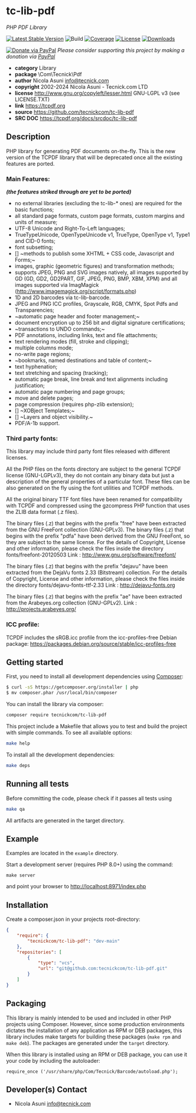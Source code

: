 # tc-lib-pdf
*PHP PDF Library*

[![Latest Stable Version](https://poser.pugx.org/tecnickcom/tc-lib-pdf/version)](https://packagist.org/packages/tecnickcom/tc-lib-pdf)
![Build](https://github.com/tecnickcom/tc-lib-pdf/actions/workflows/check.yml/badge.svg)
[![Coverage](https://codecov.io/gh/tecnickcom/tc-lib-pdf/graph/badge.svg?token=rmAqNKVG1c)](https://codecov.io/gh/tecnickcom/tc-lib-pdf)
[![License](https://poser.pugx.org/tecnickcom/tc-lib-pdf/license)](https://packagist.org/packages/tecnickcom/tc-lib-pdf)
[![Downloads](https://poser.pugx.org/tecnickcom/tc-lib-pdf/downloads)](https://packagist.org/packages/tecnickcom/tc-lib-pdf)

[![Donate via PayPal](https://img.shields.io/badge/donate-paypal-87ceeb.svg)](https://www.paypal.com/cgi-bin/webscr?cmd=_donations&currency_code=GBP&business=paypal@tecnick.com&item_name=donation%20for%20tc-lib-pdf%20project)
*Please consider supporting this project by making a donation via [PayPal](https://www.paypal.com/cgi-bin/webscr?cmd=_donations&currency_code=GBP&business=paypal@tecnick.com&item_name=donation%20for%20tc-lib-pdf%20project)*

* **category**    Library
* **package**     \Com\Tecnick\Pdf
* **author**      Nicola Asuni <info@tecnick.com>
* **copyright**   2002-2024 Nicola Asuni - Tecnick.com LTD
* **license**     http://www.gnu.org/copyleft/lesser.html GNU-LGPL v3 (see LICENSE.TXT)
* **link**        https://tcpdf.org
* **source**      https://github.com/tecnickcom/tc-lib-pdf
* **SRC DOC**     https://tcpdf.org/docs/srcdoc/tc-lib-pdf

## Description

PHP library for generating PDF documents on-the-fly.
This is the new version of the TCPDF library that will be deprecated once all the existing features are ported.

### Main Features:

***(the features striked through are yet to be ported)***

* no external libraries (excluding the tc-lib-* ones) are required for the basic functions;
* all standard page formats, custom page formats, custom margins and units of measure;
* UTF-8 Unicode and Right-To-Left languages;
* TrueTypeUnicode, OpenTypeUnicode v1, TrueType, OpenType v1, Type1 and CID-0 fonts;
* font subsetting;
* [] ~methods to publish some XHTML + CSS code, Javascript and Forms;~
* images, graphic (geometric figures) and transformation methods;
* supports JPEG, PNG and SVG images natively, all images supported by GD (GD, GD2, GD2PART, GIF, JPEG, PNG, BMP, XBM, XPM) and all images supported via ImagMagick (http://www.imagemagick.org/script/formats.php)
* 1D and 2D barcodes via tc-lib-barcode.
* JPEG and PNG ICC profiles, Grayscale, RGB, CMYK, Spot Pdfs and Transparencies;
* ~automatic page header and footer management;~
* document encryption up to 256 bit and digital signature certifications;
* ~transactions to UNDO commands;~
* PDF annotations, including links, text and file attachments;
* text rendering modes (fill, stroke and clipping);
* multiple columns mode;
* no-write page regions;
* ~bookmarks, named destinations and table of content;~
* text hyphenation;
* text stretching and spacing (tracking);
* automatic page break, line break and text alignments including justification;
* automatic page numbering and page groups;
* move and delete pages;
* page compression (requires php-zlib extension);
* [] ~XOBject Templates;~
* [] ~Layers and object visibility.~
* PDF/A-1b support.

### Third party fonts:

This library may include third party font files released with different licenses.

All the PHP files on the fonts directory are subject to the general TCPDF license (GNU-LGPLv3),
they do not contain any binary data but just a description of the general properties of a particular font.
These files can be also generated on the fly using the font utilities and TCPDF methods.

All the original binary TTF font files have been renamed for compatibility with TCPDF and compressed using the gzcompress PHP function that uses the ZLIB data format (.z files).

The binary files (.z) that begins with the prefix "free" have been extracted from the GNU FreeFont collection (GNU-GPLv3).
The binary files (.z) that begins with the prefix "pdfa" have been derived from the GNU FreeFont, so they are subject to the same license.
For the details of Copyright, License and other information, please check the files inside the directory fonts/freefont-20120503
Link : http://www.gnu.org/software/freefont/

The binary files (.z) that begins with the prefix "dejavu" have been extracted from the DejaVu fonts 2.33 (Bitstream) collection.
For the details of Copyright, License and other information, please check the files inside the directory fonts/dejavu-fonts-ttf-2.33
Link : http://dejavu-fonts.org

The binary files (.z) that begins with the prefix "ae" have been extracted from the Arabeyes.org collection (GNU-GPLv2).
Link : http://projects.arabeyes.org/

### ICC profile:

TCPDF includes the sRGB.icc profile from the icc-profiles-free Debian package:
https://packages.debian.org/source/stable/icc-profiles-free

## Getting started

First, you need to install all development dependencies using [Composer](https://getcomposer.org/):

```bash
$ curl -sS https://getcomposer.org/installer | php
$ mv composer.phar /usr/local/bin/composer
```

You can install the library via composer:

```bash
composer require tecnickcom/tc-lib-pdf
```

This project include a Makefile that allows you to test and build the project with simple commands.
To see all available options:

```bash
make help
```

To install all the development dependencies:

```bash
make deps
```

## Running all tests

Before committing the code, please check if it passes all tests using

```bash
make qa
```

All artifacts are generated in the target directory.


## Example

Examples are located in the `example` directory.

Start a development server (requires PHP 8.0+) using the command:

```
make server
```

and point your browser to <http://localhost:8971/index.php>


## Installation

Create a composer.json in your projects root-directory:

```json
{
    "require": {
        "tecnickcom/tc-lib-pdf": "dev-main"
    },
    "repositories": [
        {
            "type": "vcs",
            "url": "git@github.com:tecnickcom/tc-lib-pdf.git"
        }
    ]
}
```


## Packaging

This library is mainly intended to be used and included in other PHP projects using Composer.
However, since some production environments dictates the installation of any application as RPM or DEB packages,
this library includes make targets for building these packages (`make rpm` and `make deb`).
The packages are generated under the `target` directory.

When this library is installed using an RPM or DEB package, you can use it your code by including the autoloader:
```
require_once ('/usr/share/php/Com/Tecnick/Barcode/autoload.php');
```


## Developer(s) Contact

* Nicola Asuni <info@tecnick.com>
